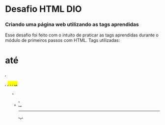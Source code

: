 # Desafio HTML DIO
### Criando uma página web utilizando as tags aprendidas

Esse desafio foi feito com o intuito de praticar as tags aprendidas durante o módulo de primeiros passos com HTML.
Tags utilizadas: <h1> até <h6>, <p>, <mark>, <small>, <i>, <u>, <strong>, <ol>, <ul>, <li>, <a>, <hr>, <sub>, <sup>, <blockquote>
